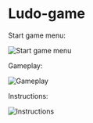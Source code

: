 # Ludo-game

Start game menu:

 ![Start game menu](https://i.imgur.com/g06czgG.png)
 
Gameplay:

 ![Gameplay](https://i.imgur.com/3vQ3QJl.png)
 
 
Instructions:

 ![Instructions](https://i.imgur.com/Bsj3rPF.png)
